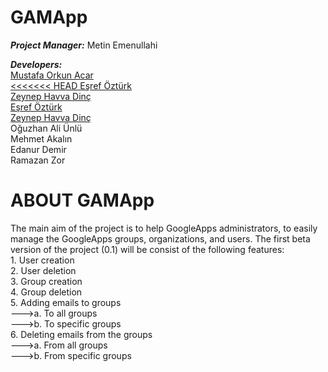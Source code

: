 GAMApp
================
<p><b><i>Project Manager:</i></b> Metin Emenullahi</p>
<p>
<b><i>Developers:</i></b> <br />
<a href="https://github.com/mustafaorkunacar" target="_blank" >Mustafa Orkun Acar<br />
<<<<<<< HEAD
<a href="https://github.com/esrefozturk">Eşref Öztürk</a><br />
<a href="https://github.com/ZeynepHavva"target="_black">Zeynep Havva Dinç</a><br />
<a href="https://github.com/esrefozturk" target = "_blank" >Eşref Öztürk</a><br />
<a href="https://github.com/ZeynepHavva">Zeynep Havva Dinç</a><br />
Oğuzhan Ali Ünlü<br />
Mehmet Akalın<br />
Edanur Demir<br />
Ramazan Zor
</p>

ABOUT GAMApp
======================
<p>The main aim of the project is to help GoogleApps administrators, to easily manage the GoogleApps groups, organizations, and users. The first beta version of the project (0.1) will be consist of the following features:<br />
1. User creation<br />
2. User deletion<br />
3. Group creation<br />
4. Group deletion<br />
5. Adding emails to groups<br />
--->a. To all groups<br />
--->b. To specific groups<br />
6. Deleting emails from the groups <br />
--->a. From all groups<br />
--->b. From specific groups</p>
